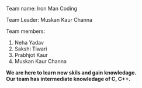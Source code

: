 Team name: Iron Man Coding

Team Leader:   Muskan Kaur Channa

Team members:
1. Neha Yadav
2. Sakshi Tiwari
3. Prabhjot Kaur
4. Muskan Kaur Channa

 <b>We are here to learn new skils and gain knowledage.</b>
 <br>
<b> Our team has intermediate knowledage of C, C++.</b>


